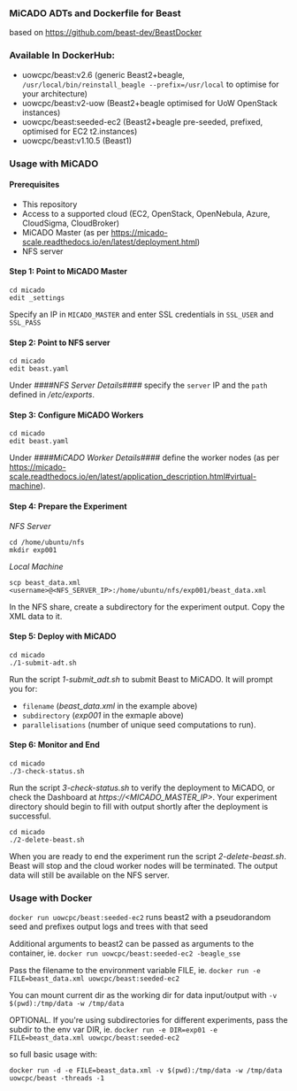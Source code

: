 ### MiCADO ADTs and Dockerfile for Beast
based on https://github.com/beast-dev/BeastDocker

### Available In DockerHub:

* uowcpc/beast:v2.6 (generic Beast2+beagle, `/usr/local/bin/reinstall_beagle --prefix=/usr/local` to optimise for your architecture)
* uowcpc/beast:v2-uow (Beast2+beagle optimised for UoW OpenStack instances)
* uowcpc/beast:seeded-ec2 (Beast2+beagle pre-seeded, prefixed, optimised for EC2 t2.instances)
* uowcpc/beast:v1.10.5 (Beast1)
### Usage with MiCADO

#### Prerequisites

* This repository
* Access to a supported cloud (EC2, OpenStack, OpenNebula, Azure, CloudSigma, CloudBroker)
* MiCADO Master (as per https://micado-scale.readthedocs.io/en/latest/deployment.html)
* NFS server

#### Step 1: Point to MiCADO Master

```console
cd micado
edit _settings
```

Specify an IP in `MICADO_MASTER` and enter SSL credentials in `SSL_USER` and `SSL_PASS`

#### Step 2: Point to NFS server

```console
cd micado
edit beast.yaml
```

Under *####NFS Server Details####* specify the `server` IP and the `path` defined in */etc/exports*.

#### Step 3: Configure MiCADO Workers

```console
cd micado
edit beast.yaml
```

Under *####MiCADO Worker Details####* define the worker nodes (as per https://micado-scale.readthedocs.io/en/latest/application_description.html#virtual-machine).

#### Step 4: Prepare the Experiment

*NFS Server*
```console
cd /home/ubuntu/nfs
mkdir exp001
```

*Local Machine*
```console
scp beast_data.xml <username>@<NFS_SERVER_IP>:/home/ubuntu/nfs/exp001/beast_data.xml
```

In the NFS share, create a subdirectory for the experiment output. Copy the XML data to it.

#### Step 5: Deploy with MiCADO


```console
cd micado
./1-submit-adt.sh
```

Run the script *1-submit_adt.sh* to submit Beast to MiCADO. It will prompt you for:
* `filename` (_beast_data.xml_ in the example above)
* `subdirectory` (_exp001_ in the exmaple above)
* `parallelisations` (number of unique seed computations to run).

#### Step 6: Monitor and End


```console
cd micado
./3-check-status.sh
```

Run the script *3-check-status.sh* to verify the deployment to MiCADO, or check the Dashboard at *https://<MICADO_MASTER_IP>*. Your experiment directory should begin to fill with output shortly after the deployment is successful.


```console
cd micado
./2-delete-beast.sh
```

When you are ready to end the experiment run the script *2-delete-beast.sh*. Beast will stop and the cloud worker nodes will be terminated. The output data will still be available on the NFS server.

### Usage with Docker
`docker run uowcpc/beast:seeded-ec2` runs beast2 with a pseudorandom seed and prefixes output logs and trees with that seed

Additional arguments to beast2 can be passed as arguments to the container, ie. `docker run uowcpc/beast:seeded-ec2 -beagle_sse`

Pass the filename to the environment variable FILE, ie. `docker run -e FILE=beast_data.xml uowcpc/beast:seeded-ec2`

You can mount current dir as the working dir for data input/output with `-v $(pwd):/tmp/data -w /tmp/data`


OPTIONAL. If you're using subdirectories for different experiments, pass the subdir to the env var DIR, ie. `docker run -e DIR=exp01 -e FILE=beast_data.xml uowcpc/beast:seeded-ec2`

so full basic usage with:

`docker run -d -e FILE=beast_data.xml -v $(pwd):/tmp/data -w /tmp/data uowcpc/beast -threads -1`
